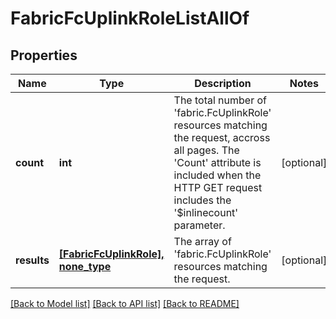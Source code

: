 # FabricFcUplinkRoleListAllOf

## Properties
Name | Type | Description | Notes
------------ | ------------- | ------------- | -------------
**count** | **int** | The total number of &#39;fabric.FcUplinkRole&#39; resources matching the request, accross all pages. The &#39;Count&#39; attribute is included when the HTTP GET request includes the &#39;$inlinecount&#39; parameter. | [optional] 
**results** | [**[FabricFcUplinkRole], none_type**](FabricFcUplinkRole.md) | The array of &#39;fabric.FcUplinkRole&#39; resources matching the request. | [optional] 

[[Back to Model list]](../README.md#documentation-for-models) [[Back to API list]](../README.md#documentation-for-api-endpoints) [[Back to README]](../README.md)


